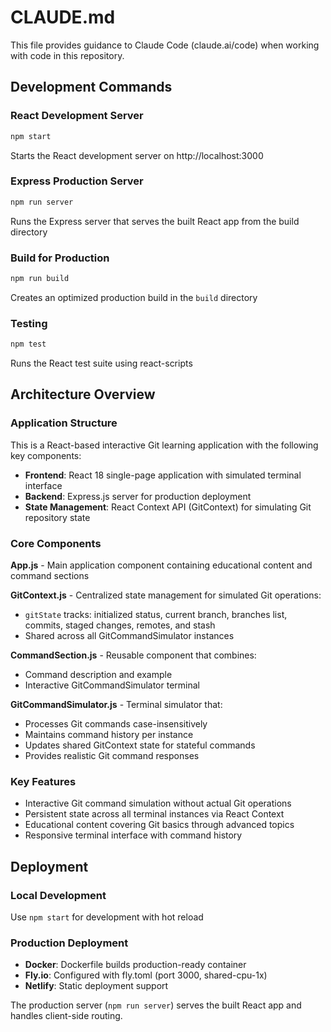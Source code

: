 # CLAUDE.md

This file provides guidance to Claude Code (claude.ai/code) when working with code in this repository.

## Development Commands

### React Development Server
```bash
npm start
```
Starts the React development server on http://localhost:3000

### Express Production Server
```bash
npm run server
```
Runs the Express server that serves the built React app from the build directory

### Build for Production
```bash
npm run build
```
Creates an optimized production build in the `build` directory

### Testing
```bash
npm test
```
Runs the React test suite using react-scripts

## Architecture Overview

### Application Structure
This is a React-based interactive Git learning application with the following key components:

- **Frontend**: React 18 single-page application with simulated terminal interface
- **Backend**: Express.js server for production deployment
- **State Management**: React Context API (GitContext) for simulating Git repository state

### Core Components

**App.js** - Main application component containing educational content and command sections

**GitContext.js** - Centralized state management for simulated Git operations:
- `gitState` tracks: initialized status, current branch, branches list, commits, staged changes, remotes, and stash
- Shared across all GitCommandSimulator instances

**CommandSection.js** - Reusable component that combines:
- Command description and example
- Interactive GitCommandSimulator terminal

**GitCommandSimulator.js** - Terminal simulator that:
- Processes Git commands case-insensitively
- Maintains command history per instance
- Updates shared GitContext state for stateful commands
- Provides realistic Git command responses

### Key Features
- Interactive Git command simulation without actual Git operations
- Persistent state across all terminal instances via React Context
- Educational content covering Git basics through advanced topics
- Responsive terminal interface with command history

## Deployment

### Local Development
Use `npm start` for development with hot reload

### Production Deployment
- **Docker**: Dockerfile builds production-ready container
- **Fly.io**: Configured with fly.toml (port 3000, shared-cpu-1x)
- **Netlify**: Static deployment support

The production server (`npm run server`) serves the built React app and handles client-side routing.